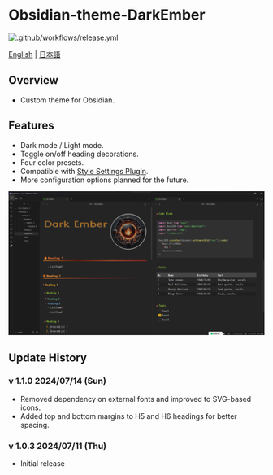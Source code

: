 # Obsidian-theme-DarkEmber

[![.github/workflows/release.yml](https://github.com/miz-i/Obsidian-theme-DarkEmber/actions/workflows/release.yml/badge.svg)](https://github.com/miz-i/Obsidian-theme-DarkEmber/actions/workflows/release.yml)

[English](README.md) | [日本語](README.ja.md)

## Overview

- Custom theme for Obsidian.

## Features

- Dark mode / Light mode.
- Toggle on/off heading decorations.
- Four color presets.
- Compatible with [Style Settings Plugin](https://github.com/mgmeyers/obsidian-style-settings).
- More configuration options planned for the future.

![screenshot](images/screenshot-HQ.png)

## Update History

### v 1.1.0 2024/07/14 (Sun)

- Removed dependency on external fonts and improved to SVG-based icons.
- Added top and bottom margins to H5 and H6 headings for better spacing.

### v 1.0.3 2024/07/11 (Thu)

- Initial release
